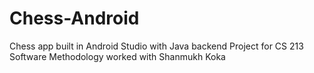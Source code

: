 # Chess-Android
Chess app built in Android Studio with Java backend
Project for CS 213 Software Methodology
worked with Shanmukh Koka
